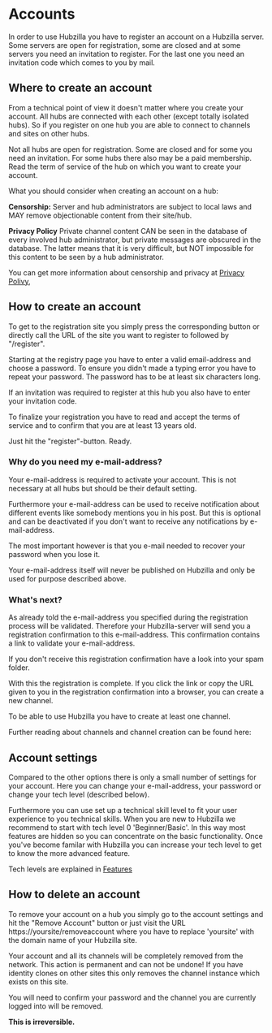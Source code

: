 # Accounts

In order to use Hubzilla you have to register an account on a Hubzilla server. Some servers are open for registration, some are closed and at some servers you need an invitation to register. For the last one you need an invitation code which comes to you by mail.


## Where to create an account
From a technical point of view it doesn't matter where you create your account. All hubs are connected with each other (except totally isolated hubs). So if you register on one hub you are able to connect to channels and sites on other hubs.

Not all hubs are open for registration. Some are closed and for some you need an invitation. For some hubs there also may be a paid membership.
Read the term of service of the hub on which you want to create your account.

What you should consider when creating an account on a hub:

**Censorship:**
Server and hub administrators are subject to local laws and MAY remove  objectionable content from their site/hub.

**Privacy Policy**
Private channel content CAN be seen in the database of every involved hub administrator, but private messages are obscured in the database. The latter means that it is very difficult, but NOT impossible for this content to be seen by a hub administrator.

You can get more information about censorship and privacy at [Privacy Polivy](./about/privacy.md),

## How to create an account

To get to the registration site you simply press the corresponding button or directly call the URL of the site you want to register to followed by "/register".

Starting at the registry page you have to enter a valid email-address and choose a password. To ensure you didn't made a typing error you have to repeat your password. The password has to be at least six characters long.

If an invitation was required to register at this hub you also have to enter your invitation code.

To finalize your registration you have to read and accept the terms of service and to confirm that you are at least 13 years old.

Just hit the "register"-button. Ready.

### Why do you need my e-mail-address?
Your e-mail-address is required to activate your account. This is not necessary at all hubs but should be their default setting.

Furthermore your e-mail-address can be used to receive notification about different events like somebody mentions you in his post. But this is optional and can be deactivated if you don't want to receive any notifications by e-mail-address.

The most important however is that you e-mail needed to recover your password when you lose it.

Your e-mail-address itself will never be published on Hubzilla and only be used for purpose described above.

### What's next?
As already told the  e-mail-address you specified during the registration process will be validated. Therefore your Hubzilla-server will send you a registration confirmation to this e-mail-address. This confirmation contains a link to validate your e-mail-address.

If you don't receive this registration confirmation have a look into your spam folder.

With this the registration is complete. If you click the link or copy the URL given to you in the registration confirmation into a browser, you can create a new channel.

To be able to use Hubzilla you have to create at least one channel.

Further reading about channels and channel creation can be found here:

## Account settings
Compared to the other options there is only a small number of settings for your account. Here you can change your e-mail-address, your password or change your tech level (described below).

Furthermore you can use set up a technical skill level to fit your user experience to you technical skills. When you are new to Hubzilla we recommend to start with tech level 0 'Beginner/Basic'. In this way most features are hidden so you can concentrate on the basic functionality. Once you've become familar with Hubzilla you can increase your tech level to get to know the more advanced feature.

Tech levels are explained in [Features](./features/tech_leveld.md)


## How to delete an account
To remove your account on a hub you simply go to the account settings and hit the "Remove Account" button or just visit the URL https://yoursite/removeaccount where you have to replace 'yoursite' with the domain name of your Hubzilla site.

Your account and all its channels will be completely removed from the network. This action is permanent and can not be undone! If you have identity clones on other sites this only removes the channel instance which exists on this site.

You will need to confirm your password and the channel you are currently logged into will be removed.

**This is irreversible.**
